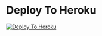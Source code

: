 
# Deploy To Heroku

[![Deploy To Heroku](https://www.herokucdn.com/deploy/button.svg)](https://heroku.com/deploy/?template=https://github.com/MatizTechz/Txttobido)
